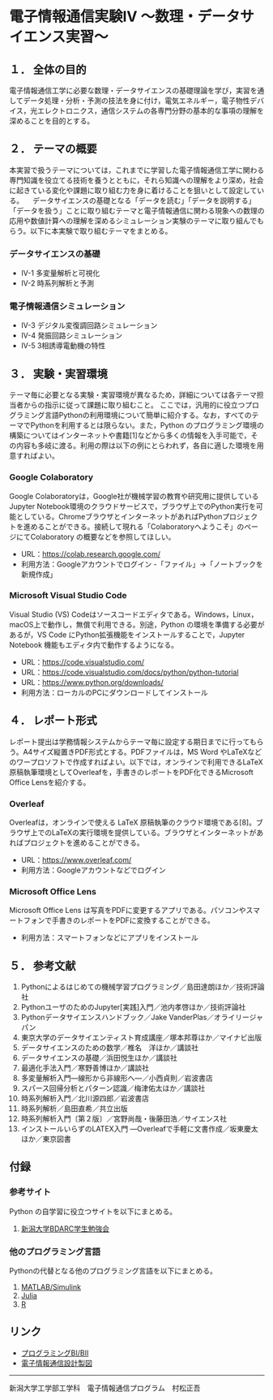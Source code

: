 # 電子情報通信実験IV ～数理・データサイエンス実習～

## １．	全体の目的
電子情報通信工学に必要な数理・データサイエンスの基礎理論を学び，実習を通してデータ処理・分析・予測の技法を身に付け，電気エネルギー，電子物性デバイス，光エレクトロニクス，通信システムの各専門分野の基本的な事項の理解を深めることを目的とする。

## ２．	テーマの概要
本実習で扱うテーマについては，これまでに学習した電子情報通信工学に関わる専門知識を役立てる技術を養うとともに，それら知識への理解をより深め，社会に起きている変化や課題に取り組む力を身に着けることを狙いとして設定している。
　データサイエンスの基礎となる「データを読む」「データを説明する」「データを扱う」ことに取り組むテーマと電子情報通信に関わる現象への数理の応用や数値計算への理解を深めるシミュレーション実験のテーマに取り組んでもらう。以下に本実験で取り組むテーマをまとめる。

### データサイエンスの基礎
-	IV-1 多変量解析と可視化
-	IV-2 時系列解析と予測

### 電子情報通信シミュレーション
-	IV-3 デジタル変復調回路シミュレーション
-	IV-4 発振回路シミュレーション
-	IV-5 3相誘導電動機の特性

## ３．	実験・実習環境
テーマ毎に必要となる実験・実習環境が異なるため，詳細については各テーマ担当者からの指示に従って課題に取り組むこと。
ここでは，汎用的に役立つプログラミング言語Pythonの利用環境について簡単に紹介する。なお，すべてのテーマでPythonを利用するとは限らない。また，Python のプログラミング環境の構築についてはインターネットや書籍[1]などから多くの情報を入手可能で，その内容も多岐に渡る。利用の際は以下の例にとらわれず，各自に適した環境を用意すればよい。


### Google Colaboratory
Google Colaboratoryは，Google社が機械学習の教育や研究用に提供しているJupyter Notebook環境のクラウドサービスで，ブラウザ上でのPython実行を可能としている。ChromeブラウザとインターネットがあればPythonプロジェクトを進めることができる。接続して現れる「Colaboratoryへようこそ」のページにてColaboratory の概要などを参照してほしい。

- URL：https://colab.research.google.com/
- 利用方法：Googleアカウントでログイン
  -「ファイル」→「ノートブックを新規作成」

### Microsoft Visual Studio Code
Visual Studio (VS) Codeはソースコードエディタである。Windows，Linux，macOS上で動作し，無償で利用できる。別途，Python の環境を準備する必要があるが，VS Code にPython拡張機能をインストールすることで，Jupyter Notebook 機能もエディタ内で動作するようになる。

- URL：https://code.visualstudio.com/
- URL：https://code.visualstudio.com/docs/python/python-tutorial
- URL：https://www.python.org/downloads/
- 利用方法：ローカルのPCにダウンロードしてインストール
　　
## ４．	レポート形式
レポート提出は学務情報システムからテーマ毎に設定する期日までに行ってもらう。A4サイズ縦置きPDF形式とする。PDFファイルは，MS Word やLaTeXなどのワープロソフトで作成すればよい。以下では，オンラインで利用できるLaTeX原稿執筆環境としてOverleafを，手書きのレポートをPDF化できるMicrosoft Office Lensを紹介する。

### Overleaf
Overleafは，オンラインで使える LaTeX 原稿執筆のクラウド環境である[8]。ブラウザ上でのLaTeXの実行環境を提供している。ブラウザとインターネットがあればプロジェクトを進めることができる。

- URL：https://www.overleaf.com/
- 利用方法：Googleアカウントなどでログイン

### Microsoft Office Lens
Microsoft Office Lens は写真をPDFに変更するアプリである。パソコンやスマートフォンで手書きのレポートをPDFに変換することができる。

- 利用方法：スマートフォンなどにアプリをインストール

## ５．	参考文献

1.	Pythonによるはじめての機械学習プログラミング／島田達朗ほか／技術評論社
1.	PythonユーザのためのJupyter[実践]入門／池内孝啓ほか／技術評論社
1.	Pythonデータサイエンスハンドブック／Jake VanderPlas／オライリージャパン
1.	東京大学のデータサイエンティスト育成講座／塚本邦尊ほか／マイナビ出版
1.	データサイエンスのための数学／椎名　洋ほか／講談社
1.	データサイエンスの基礎／浜田悦生ほか／講談社
1.  最適化手法入門／寒野善博ほか／講談社
1.  多変量解析入門―線形から非線形へ―／小西貞則／岩波書店
1.  スパース回帰分析とパターン認識／梅津佑太ほか／講談社
1.  時系列解析入門／北川源四郎／岩波書店
1.  時系列解析／島田直希／共立出版
1.  時系列解析入門〔第２版〕／宮野尚哉・後藤田浩／サイエンス社
1.  インストールいらずのLATEX入門 ―Overleafで手軽に文書作成／坂東慶太ほか／東京図書


## 付録

### 参考サイト

Python の自学習に役立つサイトを以下にまとめる。

1.  [新潟大学BDARC学生勉強会](https://bdarc.net/)

### 他のプログラミング言語

Pythonの代替となる他のプログラミング言語を以下にまとめる。

1. [MATLAB/Simulink](https://jp.mathworks.com/)
1. [Julia](https://julialang.org/)
1. [R](https://www.r-project.org/)

## リンク

- [プログラミングBI/BII](https://github.com/msiplab/EicProgLab)
- [電子情報通信設計製図](https://github.com/msiplab/EicDesignLab)

---
新潟大学工学部工学科　電子情報通信プログラム　村松正吾

